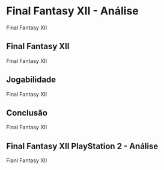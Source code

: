---
---

# Final Fantasy XII - Análise

Final Fantasy XII

## Final Fantasy XII

Final Fantasy XII

## Jogabilidade

Final Fantasy XII

## Conclusão

Final Fantasy XII

## Final Fantasy XII PlayStation 2 - Análise

Fianl Fantasy XII
